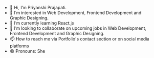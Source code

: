 - 👋 Hi, I’m Priyanshi Prajapati.
- 👀 I’m interested in Web Development, Frontend Development and Graphic Designing.
- 🌱 I’m currently learning React.js
- 💞️ I’m looking to collaborate on upcoming jobs in Web Development, Frontend Development and Graphic Designing.
- 📫 How to reach me via Portfolio's contact section or on social media platforms
- 😄 Pronouns: She

<!---
PriyanshiPrajapati1299/PriyanshiPrajapati1299 is a ✨ special ✨ repository because its `README.md` (this file) appears on your GitHub profile.
You can click the Preview link to take a look at your changes.
--->
